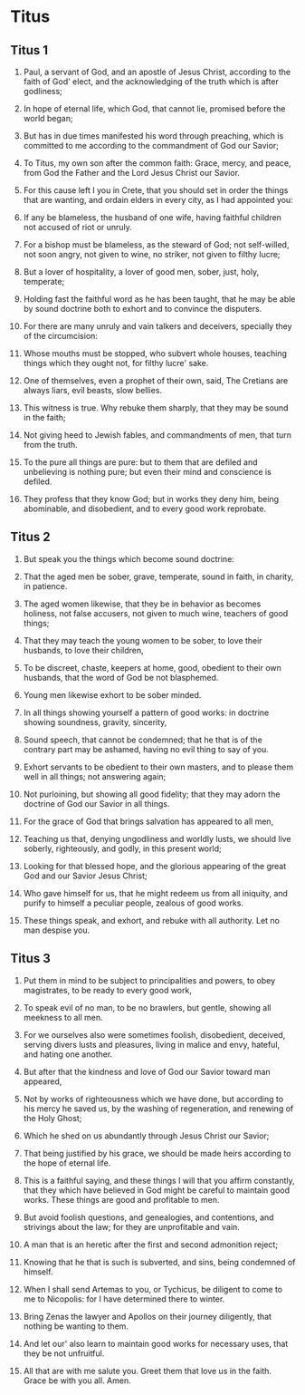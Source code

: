 # Titus

## Titus 1

1. Paul, a servant of God, and an apostle of Jesus Christ, according to the faith of God' elect, and the acknowledging of the truth which is after godliness;

2. In hope of eternal life, which God, that cannot lie, promised before the world began;

3. But has in due times manifested his word through preaching, which is committed to me according to the commandment of God our Savior;

4. To Titus, my own son after the common faith: Grace, mercy, and peace, from God the Father and the Lord Jesus Christ our Savior.

5. For this cause left I you in Crete, that you should set in order the things that are wanting, and ordain elders in every city, as I had appointed you:

6. If any be blameless, the husband of one wife, having faithful children not accused of riot or unruly.

7. For a bishop must be blameless, as the steward of God; not self-willed, not soon angry, not given to wine, no striker, not given to filthy lucre;

8. But a lover of hospitality, a lover of good men, sober, just, holy, temperate;

9. Holding fast the faithful word as he has been taught, that he may be able by sound doctrine both to exhort and to convince the disputers.

10. For there are many unruly and vain talkers and deceivers, specially they of the circumcision:

11. Whose mouths must be stopped, who subvert whole houses, teaching things which they ought not, for filthy lucre' sake.

12. One of themselves, even a prophet of their own, said, The Cretians are always liars, evil beasts, slow bellies.

13. This witness is true. Why rebuke them sharply, that they may be sound in the faith;

14. Not giving heed to Jewish fables, and commandments of men, that turn from the truth.

15. To the pure all things are pure: but to them that are defiled and unbelieving is nothing pure; but even their mind and conscience is defiled.

16. They profess that they know God; but in works they deny him, being abominable, and disobedient, and to every good work reprobate.

## Titus 2

1. But speak you the things which become sound doctrine:

2. That the aged men be sober, grave, temperate, sound in faith, in charity, in patience.

3. The aged women likewise, that they be in behavior as becomes holiness, not false accusers, not given to much wine, teachers of good things;

4. That they may teach the young women to be sober, to love their husbands, to love their children,

5. To be discreet, chaste, keepers at home, good, obedient to their own husbands, that the word of God be not blasphemed.

6. Young men likewise exhort to be sober minded.

7. In all things showing yourself a pattern of good works: in doctrine showing soundness, gravity, sincerity,

8. Sound speech, that cannot be condemned; that he that is of the contrary part may be ashamed, having no evil thing to say of you.

9. Exhort servants to be obedient to their own masters, and to please them well in all things; not answering again;

10. Not purloining, but showing all good fidelity; that they may adorn the doctrine of God our Savior in all things.

11. For the grace of God that brings salvation has appeared to all men,

12. Teaching us that, denying ungodliness and worldly lusts, we should live soberly, righteously, and godly, in this present world;

13. Looking for that blessed hope, and the glorious appearing of the great God and our Savior Jesus Christ;

14. Who gave himself for us, that he might redeem us from all iniquity, and purify to himself a peculiar people, zealous of good works.

15. These things speak, and exhort, and rebuke with all authority. Let no man despise you.

## Titus 3

1. Put them in mind to be subject to principalities and powers, to obey magistrates, to be ready to every good work,

2. To speak evil of no man, to be no brawlers, but gentle, showing all meekness to all men.

3. For we ourselves also were sometimes foolish, disobedient, deceived, serving divers lusts and pleasures, living in malice and envy, hateful, and hating one another.

4. But after that the kindness and love of God our Savior toward man appeared,

5. Not by works of righteousness which we have done, but according to his mercy he saved us, by the washing of regeneration, and renewing of the Holy Ghost;

6. Which he shed on us abundantly through Jesus Christ our Savior;

7. That being justified by his grace, we should be made heirs according to the hope of eternal life.

8. This is a faithful saying, and these things I will that you affirm constantly, that they which have believed in God might be careful to maintain good works. These things are good and profitable to men.

9. But avoid foolish questions, and genealogies, and contentions, and strivings about the law; for they are unprofitable and vain.

10. A man that is an heretic after the first and second admonition reject;

11. Knowing that he that is such is subverted, and sins, being condemned of himself.

12. When I shall send Artemas to you, or Tychicus, be diligent to come to me to Nicopolis: for I have determined there to winter.

13. Bring Zenas the lawyer and Apollos on their journey diligently, that nothing be wanting to them.

14. And let our' also learn to maintain good works for necessary uses, that they be not unfruitful.

15. All that are with me salute you. Greet them that love us in the faith. Grace be with you all. Amen.

